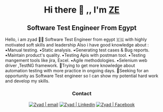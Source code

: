 <h1 align="center"> Hi there 👋 ,, I'm <a href="https://testautomationu.applitools.com/me.html#ziad-elsoudy">ZE</a></h1> 
  <h2 align="center"> Software Test Engineer From Egypt</h2>
  <p color="red"  font-family= "Helvetica, Arial, sans-serif"> Hello, i am zyad 🙋‍♂️ Software Test Engineer from egypt 🇪🇬 with highly motivated soft skills and leadership Also i have good knowledge about :
▪️Manual testing.
▪️Static analysis.
▪️Generating test cases & Bug reports.
▪️Maintain product's quality.
▪️Testing Apis with postman tool.
▪️Testing mangement tools like jira, Excel.
▪️Agile methodologies.
▪️Selenium web driver ,TestNG framework.
🔴Trying to get more knowledge about automation testing with more practice in ongoing days.
🔴Seeking for an opportunity as Software Test engineer so I can show my potential hard work and develop my skills.</p>
<div align="center">

<h3 align="center"> Contact </h3>

[<img align="center" alt="Zyad | email" src="https://img.icons8.com/fluent/22/000000/gmail.png" />](mailto:ziadelsoudy@gmail.com)
[<img align="center" alt="Zyad | Linkedin" src="https://img.icons8.com/fluent/22/000000/linkedin.png"/>](https://www.linkedin.com/in/ziad-elsoudy-b0b0a41b2/)
[<img align="center" alt="Zyad | Facebook"  src="https://img.icons8.com/color/22/000000/facebook-new.png"/>](https://www.facebook.com/profile.php?id=100008020117007)
